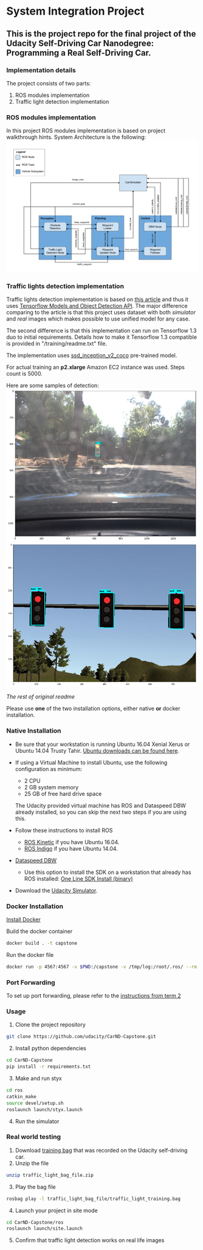 [//]: # (Image References)
[image1]: ./imgs/final-project-ros-graph-v2.png
[image2]: ./imgs/sample1.png
[image3]: ./imgs/sample2.png


# System Integration Project
## This is the project repo for the final project of the Udacity Self-Driving Car Nanodegree: Programming a Real Self-Driving Car.

### Implementation details
The project consists of two parts:
1. ROS modules implementation
2. Traffic light detection implementation

### ROS modules implementation
In this project ROS modules implementation is based on project walkthrough hints. System Architecture is the following:
![System Architecture][image1]

### Traffic lights detection implementation
Traffic lights detection implementation is based on [this article](https://becominghuman.ai/traffic-light-detection-tensorflow-api-c75fdbadac62) and thus it uses [Tensorflow Models and Object Detection API](https://github.com/tensorflow/models).
The major difference comparing to the article is that this project uses dataset with both *simulator* and *real* images which makes possible to use unified model for any case.

The second difference is that this implementation can run on Tensorflow 1.3 duo to initial requirements. Details how to make it Tensorflow 1.3 compatible is provided in "/training/readme.txt" file.

The implementation uses [ssd_inception_v2_coco](http://download.tensorflow.org/models/object_detection/ssd_inception_v2_coco_2017_11_17.tar.gz) pre-trained model.

For actual training an **p2.xlarge** Amazon EC2 instance was used. Steps count is 5000.

Here are some samples of detection:
![Sample 1][image2]
![Sample 2][image3]

_The rest of original readme_

Please use **one** of the two installation options, either native **or** docker installation.

### Native Installation

* Be sure that your workstation is running Ubuntu 16.04 Xenial Xerus or Ubuntu 14.04 Trusty Tahir. [Ubuntu downloads can be found here](https://www.ubuntu.com/download/desktop).
* If using a Virtual Machine to install Ubuntu, use the following configuration as minimum:
  * 2 CPU
  * 2 GB system memory
  * 25 GB of free hard drive space

  The Udacity provided virtual machine has ROS and Dataspeed DBW already installed, so you can skip the next two steps if you are using this.

* Follow these instructions to install ROS
  * [ROS Kinetic](http://wiki.ros.org/kinetic/Installation/Ubuntu) if you have Ubuntu 16.04.
  * [ROS Indigo](http://wiki.ros.org/indigo/Installation/Ubuntu) if you have Ubuntu 14.04.
* [Dataspeed DBW](https://bitbucket.org/DataspeedInc/dbw_mkz_ros)
  * Use this option to install the SDK on a workstation that already has ROS installed: [One Line SDK Install (binary)](https://bitbucket.org/DataspeedInc/dbw_mkz_ros/src/81e63fcc335d7b64139d7482017d6a97b405e250/ROS_SETUP.md?fileviewer=file-view-default)
* Download the [Udacity Simulator](https://github.com/udacity/CarND-Capstone/releases).

### Docker Installation
[Install Docker](https://docs.docker.com/engine/installation/)

Build the docker container
```bash
docker build . -t capstone
```

Run the docker file
```bash
docker run -p 4567:4567 -v $PWD:/capstone -v /tmp/log:/root/.ros/ --rm -it capstone
```

### Port Forwarding
To set up port forwarding, please refer to the [instructions from term 2](https://classroom.udacity.com/nanodegrees/nd013/parts/40f38239-66b6-46ec-ae68-03afd8a601c8/modules/0949fca6-b379-42af-a919-ee50aa304e6a/lessons/f758c44c-5e40-4e01-93b5-1a82aa4e044f/concepts/16cf4a78-4fc7-49e1-8621-3450ca938b77)

### Usage

1. Clone the project repository
```bash
git clone https://github.com/udacity/CarND-Capstone.git
```

2. Install python dependencies
```bash
cd CarND-Capstone
pip install -r requirements.txt
```
3. Make and run styx
```bash
cd ros
catkin_make
source devel/setup.sh
roslaunch launch/styx.launch
```
4. Run the simulator

### Real world testing
1. Download [training bag](https://s3-us-west-1.amazonaws.com/udacity-selfdrivingcar/traffic_light_bag_file.zip) that was recorded on the Udacity self-driving car.
2. Unzip the file
```bash
unzip traffic_light_bag_file.zip
```
3. Play the bag file
```bash
rosbag play -l traffic_light_bag_file/traffic_light_training.bag
```
4. Launch your project in site mode
```bash
cd CarND-Capstone/ros
roslaunch launch/site.launch
```
5. Confirm that traffic light detection works on real life images
